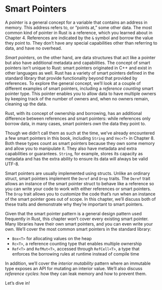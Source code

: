 # Smart Pointers

A _pointer_ is a general concept for a variable that contains an address in
memory. This address refers to, or “points at,” some other data. The most
common kind of pointer in Rust is a reference, which you learned about in
Chapter 4. References are indicated by the `&` symbol and borrow the value they
point to. They don’t have any special capabilities other than referring to
data, and have no overhead.

_Smart pointers_, on the other hand, are data structures that act like a
pointer but also have additional metadata and capabilities. The concept of
smart pointers isn’t unique to Rust: smart pointers originated in C++ and exist
in other languages as well. Rust has a variety of smart pointers defined in the
standard library that provide functionality beyond that provided by references.
To explore the general concept, we’ll look at a couple of different examples of
smart pointers, including a _reference counting_ smart pointer type. This
pointer enables you to allow data to have multiple owners by keeping track of
the number of owners and, when no owners remain, cleaning up the data.

Rust, with its concept of ownership and borrowing, has an additional difference
between references and smart pointers: while references only borrow data, in
many cases, smart pointers _own_ the data they point to.

Though we didn’t call them as such at the time, we’ve already encountered a few
smart pointers in this book, including `String` and `Vec<T>` in Chapter 8. Both
these types count as smart pointers because they own some memory and allow you
to manipulate it. They also have metadata and extra capabilities or guarantees.
`String`, for example, stores its capacity as metadata and has the extra
ability to ensure its data will always be valid UTF-8.

Smart pointers are usually implemented using structs. Unlike an ordinary
struct, smart pointers implement the `Deref` and `Drop` traits. The `Deref`
trait allows an instance of the smart pointer struct to behave like a reference
so you can write your code to work with either references or smart pointers.
The `Drop` trait allows you to customize the code that’s run when an instance
of the smart pointer goes out of scope. In this chapter, we’ll discuss both of
these traits and demonstrate why they’re important to smart pointers.

Given that the smart pointer pattern is a general design pattern used
frequently in Rust, this chapter won’t cover every existing smart pointer. Many
libraries have their own smart pointers, and you can even write your own. We’ll
cover the most common smart pointers in the standard library:

- `Box<T>` for allocating values on the heap
- `Rc<T>`, a reference counting type that enables multiple ownership
- `Ref<T>` and `RefMut<T>`, accessed through `RefCell<T>`, a type that enforces
  the borrowing rules at runtime instead of compile time

In addition, we’ll cover the _interior mutability_ pattern where an immutable
type exposes an API for mutating an interior value. We’ll also discuss
_reference cycles_: how they can leak memory and how to prevent them.

Let’s dive in!
